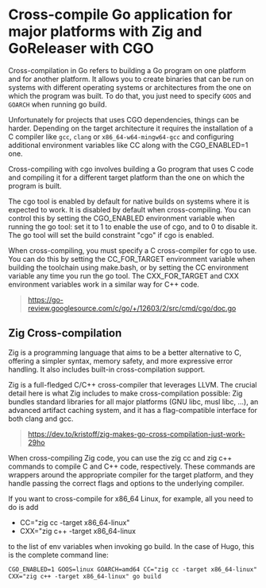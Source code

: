 # Cross-compile Go application for major platforms with Zig and GoReleaser with CGO

Cross-compilation in Go refers to building a Go program on one platform and for another platform. It allows you to create binaries that can be run on systems with different operating systems or architectures from the one on which the program was built. To do that, you just need to specify `GOOS` and `GOARCH` when running go build.

Unfortunately for projects that uses CGO dependencies, things can be harder. Depending on the target architecture it requires the installation of a C compiler like `gcc`, `clang` or `x86_64-w64-mingw64-gcc` and configuring additional environment variables like CC along with the CGO_ENABLED=1 one.

Cross-compiling with cgo involves building a Go program that uses C code and compiling it for a different target platform than the one on which the program is built.

The cgo tool is enabled by default for native builds on systems where it is expected to work.  It is disabled by default when cross-compiling.  You can control this by setting the CGO_ENABLED environment variable when running the go tool: set it to 1 to enable the use of cgo, and to 0 to disable it.  The go tool will set the
build constraint "cgo" if cgo is enabled.

When cross-compiling, you must specify a C cross-compiler for cgo to use. You can do this by setting the CC_FOR_TARGET environment variable when building the toolchain using make.bash, or by setting the CC environment variable any time you run the go tool. The CXX_FOR_TARGET and CXX environment variables work in a similar way for C++ code.
> <https://go-review.googlesource.com/c/go/+/12603/2/src/cmd/cgo/doc.go>

## Zig Cross-compilation

Zig is a programming language that aims to be a better alternative to C, offering a simpler syntax, memory safety, and more expressive error handling. It also includes built-in cross-compilation support.

Zig is a full-fledged C/C++ cross-compiler that leverages LLVM. The crucial detail here is what Zig includes to make cross-compilation possible: Zig bundles standard libraries for all major platforms (GNU libc, musl libc, ...), an advanced artifact caching system, and it has a flag-compatible interface for both clang and gcc.
> <https://dev.to/kristoff/zig-makes-go-cross-compilation-just-work-29ho>

When cross-compiling Zig code, you can use the zig cc and zig c++ commands to compile C and C++ code, respectively. These commands are wrappers around the appropriate compiler for the target platform, and they handle passing the correct flags and options to the underlying compiler.

If you want to cross-compile for x86_64 Linux, for example, all you need to do is add

* CC="zig cc -target x86_64-linux"
* CXX="zig c++ -target x86_64-linux

to the list of env variables when invoking go build. In the case of Hugo, this is the complete command line:

```shell
CGO_ENABLED=1 GOOS=linux GOARCH=amd64 CC="zig cc -target x86_64-linux" CXX="zig c++ -target x86_64-linux" go build
```
